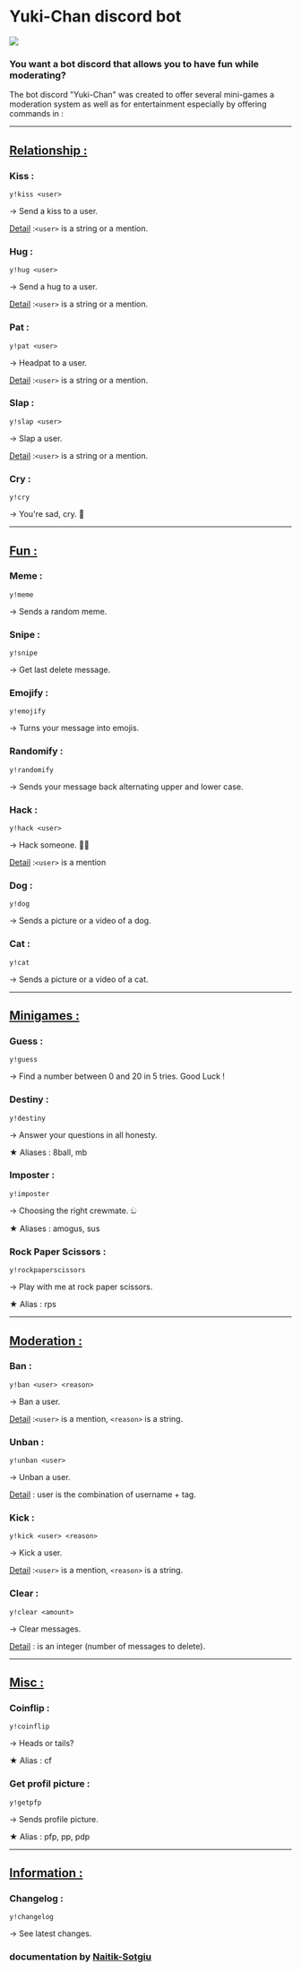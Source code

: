 Yuki-Chan discord bot 
====================

![](https://images-ext-1.discordapp.net/external/338Ir-6ZyikfVjTqJbDdhe2bbssmTercviUrow8DVOM/%3Fsize%3D1024/https/cdn.discordapp.com/avatars/926836893121912852/69a147f933d4223dbf14945199be2ae6.webp?width=200&height=200)

### You want a bot discord that allows you to have fun while moderating?

The bot discord "Yuki-Chan" was created to offer several mini-games a moderation system as well as for entertainment especially by offering commands in :

---

## <u>Relationship :</u>

### Kiss :

```
y!kiss <user>
```
→ Send a kiss to a user.

<u>Detail</u> :`<user>` is a string or a mention.

### Hug :

```
y!hug <user>
```
→ Send a hug to a user.

<u>Detail</u> :`<user>` is a string or a mention.

### Pat :

```
y!pat <user>
```
→ Headpat to a user.

<u>Detail</u> :`<user>` is a string or a mention.

### Slap :

```
y!slap <user>
```
→ Slap a user.

<u>Detail</u> :`<user>` is a string or a mention.

### Cry :

```
y!cry
```
→ You're sad, cry. 🙂 

---

## <u>Fun :</u>

### Meme :

```
y!meme
```
→ Sends a random meme.

### Snipe :

```
y!snipe
```
→ Get last delete message.

### Emojify :

```
y!emojify
```
→ Turns your message into emojis.


### Randomify :

```
y!randomify
```
→ Sends your message back alternating upper and lower case.

### Hack :

```
y!hack <user>
```
→ Hack someone. 🐱‍💻

<u>Detail</u> :`<user>` is a mention

### Dog :

```
y!dog 
```
→ Sends a picture or a video of a dog.

### Cat :

```
y!cat 
```
→ Sends a picture or a video of a cat.

---

## <u>Minigames :</u>

### Guess :

```
y!guess
```
→ Find a number between 0 and 20 in 5 tries. Good Luck !

### Destiny :

```
y!destiny
```
→ Answer your questions in all honesty.

★ Aliases : 8ball, mb

### Imposter :

```
y!imposter
```
→ Choosing the right crewmate. ඞ

★ Aliases : amogus, sus

### Rock Paper Scissors :

```
y!rockpaperscissors
```

→ Play with me at rock paper scissors.

★ Alias : rps

---

## <u>Moderation :</u>

### Ban :

```
y!ban <user> <reason>
```
→ Ban a user.

<u>Detail</u> :`<user>` is a mention, `<reason>` is a string.

### Unban :

```
y!unban <user>
```
→ Unban a user.

<u>Detail</u> : user is the combination of username + tag.

### Kick :

```
y!kick <user> <reason>
```
→ Kick a user.

<u>Detail</u> :`<user>` is a mention, `<reason>` is a string.

### Clear :

```
y!clear <amount>
```
→ Clear messages.

<u>Detail</u> : <amout> is an integer (number of messages to delete).

---

## <u>Misc :</u>

### Coinflip :

```
y!coinflip
```
→ Heads or tails?

★ Alias : cf

### Get profil picture :

```
y!getpfp
```
→ Sends profile picture.

★ Alias : pfp, pp, pdp

---

## <u>Information :</u>

### Changelog :

```
y!changelog
```
→ See latest changes.

### documentation by [Naitik-Sotgiu](https://github.com/Naitik-Sotgiu)
